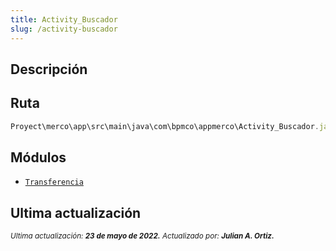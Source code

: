 ```yaml
---
title: Activity_Buscador
slug: /activity-buscador
---
```


## Descripción

## Ruta

```js
Proyect\merco\app\src\main\java\com\bpmco\appmerco\Activity_Buscador.java
```

## Módulos

- [```Transferencia```](./../modules/modulo-6.md)


## Ultima actualización

<div class='ultima-actualizacion'> 
    <small> 
        <i> Ultima actualización: <b> 23 de mayo de 2022.</b> </i> 
    </small> 
    <small> 
        <i> Actualizado por: <b> Julian A. Ortiz.</b> </i> 
    </small> 
</div>
